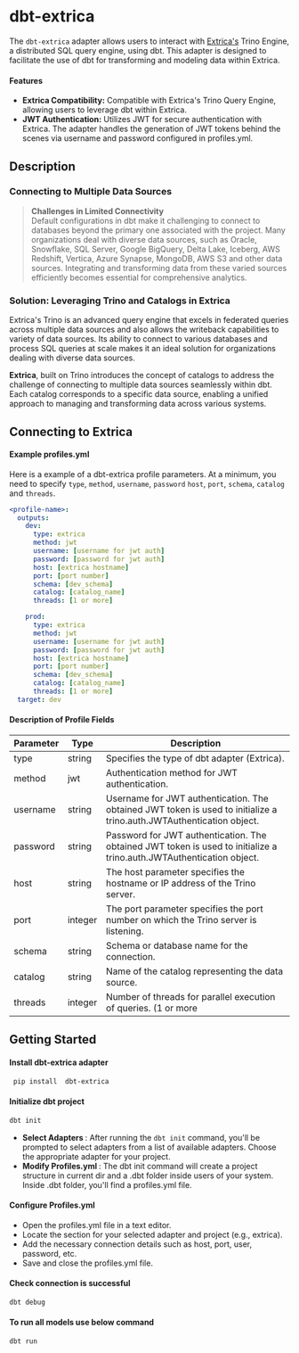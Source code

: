 
  
# dbt-extrica

The ```dbt-extrica``` adapter allows users to interact with [Extrica's](https://www.extrica.ai)
Trino Engine, a distributed SQL query engine, using dbt. 
This adapter is designed to facilitate the use of dbt for transforming and modeling data within Extrica.
#### Features
- **Extrica Compatibility:** Compatible with Extrica's Trino Query Engine, allowing users to leverage dbt within Extrica.
- **JWT Authentication:** Utilizes JWT for secure authentication with Extrica. The adapter handles the generation of JWT tokens behind the scenes via username and password configured in profiles.yml.

## Description 

### Connecting to Multiple Data Sources
> <b> Challenges in Limited Connectivity </b> <br>
> Default configurations in dbt make it challenging to connect to databases beyond the primary one associated with the project.
> Many organizations deal with diverse data sources, such as Oracle, Snowflake, SQL Server, Google BigQuery, Delta Lake, Iceberg, AWS Redshift, Vertica, Azure Synapse, MongoDB, AWS S3 and other data sources.
> Integrating and transforming data from these varied sources efficiently becomes essential for comprehensive analytics.

### Solution: Leveraging Trino and Catalogs in Extrica
Extrica's Trino is an advanced query engine that excels in federated queries across multiple data sources and also allows the writeback capabilities to variety of data sources. 
Its ability to connect to various databases and process SQL queries at scale makes it an ideal solution for organizations dealing with diverse data sources.

<b>Extrica</b>, built on Trino introduces the concept of catalogs to address the challenge of connecting to multiple data sources seamlessly within dbt.
Each catalog corresponds to a specific data source, enabling a unified approach to managing and transforming data across various systems.

## Connecting to Extrica

#### Example profiles.yml 
Here is a  example of a dbt-extrica profile parameters. At a minimum, you need to specify `type`, `method`, `username`, `password` `host`, `port`, `schema`, `catalog` and `threads`.
<File name='~/.dbt/profiles.yml'>

```yaml
<profile-name>:
  outputs:
    dev:
      type: extrica
      method: jwt 
      username: [username for jwt auth]
      password: [password for jwt auth]  
      host: [extrica hostname]
      port: [port number]
      schema: [dev_schema]
      catalog: [catalog_name]
      threads: [1 or more]

    prod:
      type: extrica
      method: jwt 
      username: [username for jwt auth]
      password: [password for jwt auth]  
      host: [extrica hostname]
      port: [port number]
      schema: [dev_schema]
      catalog: [catalog_name]
      threads: [1 or more]
  target: dev

```
</File>

#### Description of Profile Fields

| Parameter  | Type     | Description                              |
|------------|----------|------------------------------------------|
| type       | string  | Specifies the type of dbt adapter (Extrica). |
| method     | jwt      | Authentication method for JWT authentication. |
| username   | string   | Username for JWT authentication. The obtained JWT token is used to initialize a trino.auth.JWTAuthentication object.      |
| password   | string   | Password for JWT authentication. The obtained JWT token is used to initialize a trino.auth.JWTAuthentication object.      |
| host       | string   | The host parameter specifies the hostname or IP address of the Trino server.           |
| port       | integer  | The port parameter specifies the port number on which the Trino server is listening.        |
| schema     | string   | Schema or database name for the connection. |
| catalog    | string   | Name of the catalog representing the data source. |
| threads    | integer  | Number of threads for parallel execution of queries. (1 or more |

## Getting Started
#### Install dbt-extrica adapter

```sh
 pip install  dbt-extrica
```
#### Initialize dbt project 
```sh
dbt init
```
* <b> Select Adapters </b> : After running the `dbt init` command, you'll be prompted to select adapters from a list of available adapters. Choose the appropriate adapter for your project.
* <b> Modify Profiles.yml </b> : The dbt init command will create a project structure in current dir and a .dbt folder inside users of your system. Inside .dbt folder, you'll find a profiles.yml file.

#### Configure Profiles.yml
* Open the profiles.yml file in a text editor.
* Locate the section for your selected adapter and project (e.g., extrica).
* Add the necessary connection details such as host, port, user, password, etc.
* Save and close the profiles.yml file.
#### Check connection is successful 
```sh
dbt debug
```
#### To run all models use below command
```sh
dbt run
```
